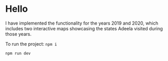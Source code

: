 # Hello

I have implemented the functionality for the years 2019 and 2020, which includes two interactive maps showcasing the states Adeela visited during those years.

To run the project:
`npm i`

`npm run dev`
